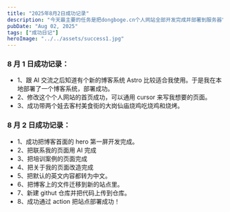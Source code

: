```yaml
---
title: "2025年8月2日成功记录"
description: "今天最主要的任务是把dongboge.cn个人网站全部开发完成并部署到服务器"
pubDate: "Aug 02, 2025"
tags: ["成功日记"]
heroImage: "../../assets/success1.jpg"
---
```


### 8 月 1 日成功记录：

- 1、跟 AI 交流之后知道有个新的博客系统 Astro 比较适合我使用。于是我在本地部署了一个博客系统，部署成功。
- 2、修改这个个人网站的首页成功，可以通用 cursor 来写我想要的页面。
- 3、成功带两个娃去客村美食街的大岗仙庙烧鸡吃烧鸡和烧烤。

### 8 月 2 日成功记录：

- 1、成功把博客首面的 hero 第一屏开发完成。
- 2、把联系我的页面用 AI 完成
- 3、把培训案例的页面完成
- 4、把关于我的页面改造完成
- 5、把默认的英文内容都转为中文。
- 6、把博客上的文件迁移到新的站点里。
- 7、新建 githut 仓库并把代码上传到仓库。
- 8、成功通过 action 把站点部署成功！

